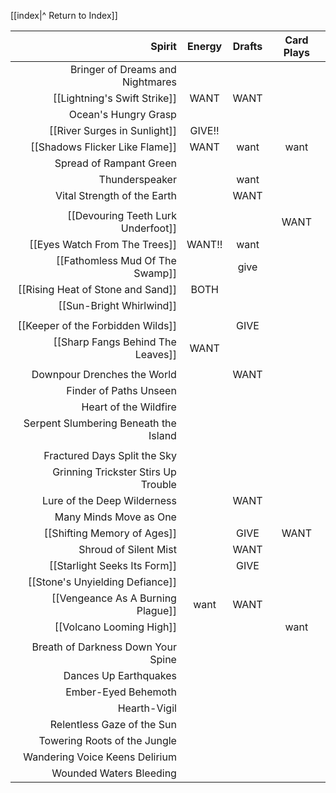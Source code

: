
[[index|^ Return to Index]]

|                                Spirit | Energy | Drafts | Card Plays |
| ------------------------------------: | :----: | :----: | :--------: |
|      Bringer of Dreams and Nightmares |        |        |            |
|          [[Lightning's Swift Strike]] |  WANT  |  WANT  |            |
|                  Ocean's Hungry Grasp |        |        |            |
|          [[River Surges in Sunlight]] | GIVE!! |        |            |
|        [[Shadows Flicker Like Flame]] |  WANT  |  want  |    want    |
|               Spread of Rampant Green |        |        |            |
|                        Thunderspeaker |        |  want  |            |
|           Vital Strength of the Earth |        |  WANT  |            |
|                                       |        |        |            |
|    [[Devouring Teeth Lurk Underfoot]] |        |        |    WANT    |
|         [[Eyes Watch From The Trees]] | WANT!! |  want  |            |
|       [[Fathomless Mud Of The Swamp]] |        |  give  |            |
|     [[Rising Heat of Stone and Sand]] |  BOTH  |        |            |
|              [[Sun-Bright Whirlwind]] |        |        |            |
|                                       |        |        |            |
|     [[Keeper of the Forbidden Wilds]] |        |  GIVE  |            |
|     [[Sharp Fangs Behind The Leaves]] |  WANT  |        |            |
|                                       |        |        |            |
|           Downpour Drenches the World |        |  WANT  |            |
|                Finder of Paths Unseen |        |        |            |
|                 Heart of the Wildfire |        |        |            |
| Serpent Slumbering Beneath the Island |        |        |            |
|                                       |        |        |            |
|          Fractured Days Split the Sky |        |        |            |
|   Grinning Trickster Stirs Up Trouble |        |        |            |
|           Lure of the Deep Wilderness |        |  WANT  |            |
|                Many Minds Move as One |        |        |            |
|           [[Shifting Memory of Ages]] |        |  GIVE  |    WANT    |
|                 Shroud of Silent Mist |        |  WANT  |            |
|          [[Starlight Seeks Its Form]] |        |  GIVE  |            |
|       [[Stone's Unyielding Defiance]] |        |        |            |
|     [[Vengeance As A Burning Plague]] |  want  |  WANT  |            |
|              [[Volcano Looming High]] |        |        |    want    |
|                                       |        |        |            |
|    Breath of Darkness Down Your Spine |        |        |            |
|                 Dances Up Earthquakes |        |        |            |
|                   Ember-Eyed Behemoth |        |        |            |
|                          Hearth-Vigil |        |        |            |
|            Relentless Gaze of the Sun |        |        |            |
|          Towering Roots of the Jungle |        |        |            |
|        Wandering Voice Keens Delirium |        |        |            |
|               Wounded Waters Bleeding |        |        |            |

